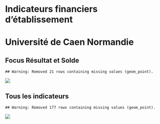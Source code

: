 Indicateurs financiers d’établissement
================

# Université de Caen Normandie

## Focus Résultat et Solde

    ## Warning: Removed 21 rows containing missing values (geom_point).

![](université_de_caen_normandie_files/figure-gfm/etab.focus-1.png)<!-- -->

## Tous les indicateurs

    ## Warning: Removed 177 rows containing missing values (geom_point).

![](université_de_caen_normandie_files/figure-gfm/etab-1.png)<!-- -->
